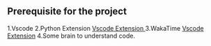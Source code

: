 ##  Prerequisite for the project
1.Vscode
2.Python Extension [Vscode Extension ](https://marketplace.visualstudio.com/items?itemName=ms-python.python)
3.WakaTime [Vscode Extension](https://marketplace.visualstudio.com/items?itemName=WakaTime.vscode-wakatime)
4.Some brain to understand code.
